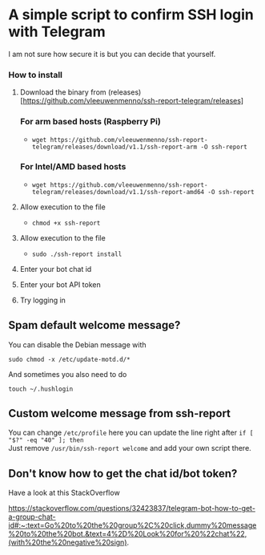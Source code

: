 # A simple script to confirm SSH login with Telegram

I am not sure how secure it is but you can decide that yourself.


### How to install

1. Download the binary from (releases)[https://github.com/vleeuwenmenno/ssh-report-telegram/releases]
    ### For arm based hosts (Raspberry Pi)
    - ```wget https://github.com/vleeuwenmenno/ssh-report-telegram/releases/download/v1.1/ssh-report-arm -O ssh-report```
    ### For Intel/AMD based hosts
    - ```wget https://github.com/vleeuwenmenno/ssh-report-telegram/releases/download/v1.1/ssh-report-amd64 -O ssh-report```

2. Allow execution to the file
    - ```chmod +x ssh-report```
    
3. Allow execution to the file
    - ```sudo ./ssh-report install```

4. Enter your bot chat id
5. Enter your bot API token
6. Try logging in

## Spam default welcome message?

You can disable the Debian message with

    sudo chmod -x /etc/update-motd.d/*

And sometimes you also need to do

    touch ~/.hushlogin

## Custom welcome message from ssh-report

You can change `/etc/profile` here you can update the line right after `if [ "$?" -eq "40" ]; then`
<br/>Just remove `/usr/bin/ssh-report welcome` and add your own script there.

## Don't know how to get the chat id/bot token?

Have a look at this StackOverflow

https://stackoverflow.com/questions/32423837/telegram-bot-how-to-get-a-group-chat-id#:~:text=Go%20to%20the%20group%2C%20click,dummy%20message%20to%20the%20bot.&text=4%2D%20Look%20for%20%22chat%22,(with%20the%20negative%20sign).
